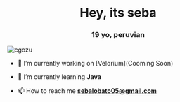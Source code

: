 <h1 align="center">Hey, its seba</h1>
<h3 align="center">19 yo, peruvian</h3>

<p align="left"> <img src="https://komarev.com/ghpvc/?username=cgozu&label=Profile%20views&color=0e75b6&style=flat" alt="cgozu" /> </p>

- 🔭 I’m currently working on [Velorium](Cooming Soon)

- 🌱 I’m currently learning **Java**

- 📫 How to reach me **sebalobato05@gmail.com**
